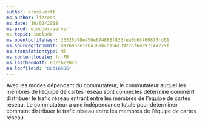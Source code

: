 ```yaml
---
author: eross-msft
ms.author: lizross
ms.date: 10/02/2018
ms.prod: windows-server
ms:topic: include
ms.openlocfilehash: 25325b78e458e674888f833fea0b63760875fd61
ms.sourcegitcommit: da7b9bce1eba369bcd156639276f6899714e279f
ms.translationtype: MT
ms.contentlocale: fr-FR
ms.lasthandoff: 03/26/2020
ms.locfileid: "80316506"
---
```

Avec les modes dépendant du commutateur, le commutateur auquel les membres de l’équipe de cartes réseau sont connectés détermine comment distribuer le trafic réseau entrant entre les membres de l’équipe de cartes réseau. Le commutateur a une indépendance totale pour déterminer comment distribuer le trafic réseau entre les membres de l’équipe de cartes réseau.